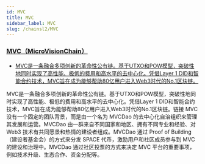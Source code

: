 ```yaml
---
id: MVC
title: MVC
sidebar_label: MVC
slug: /chainsl2/MVC
---
```


### [MVC（MicroVisionChain）](https://www.microvisionchain.com/)

- [MVC是一条融合多项创新的革命性公有链。基于UTXO和POW模型，突破性地同时实现了高性能、极低的费用和高水平的去中心化。凭借Layer 1 DID和智能合约技术，MVC旨在成为能够帮助80亿用户进入Web3时代的No.1区块链。](https://foresightnews.pro/article/detail/39364)

MVC是一条融合多项创新的革命性公有链。基于UTXO和POW模型，突破性地同时实现了高性能、极低的费用和高水平的去中心化。凭借Layer 1 DID和智能合约技术，MVC旨在成为能够帮助80亿用户进入Web3时代的No.1区块链。链接
MVC 没有一个固定的团队背景，而是由一个名为 MVCDao 的去中心化自治组织来管理其发展和运营。MVCDao 由一群来自不同国家和地区、拥有不同专业和经验、对 Web3 技术有共同愿景和热情的建设者组成。MVCDao 通过 Proof of Building（建设者基金会）的方式来分发 SPACE 代币，激励用户和社区成员参与到 MVC 的建设和治理中。MVCDao 通过社区投票的方式来决定 MVC 平台的重要事项，例如技术升级、生态合作、资金分配等。